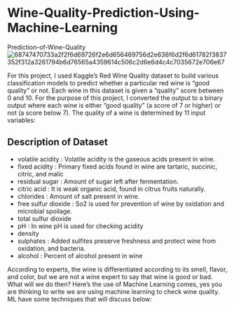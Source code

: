 # Wine-Quality-Prediction-Using-Machine-Learning
Prediction-of-Wine-Quality
![68747470733a2f2f6d69726f2e6d656469756d2e636f6d2f6d61782f3837352f312a3261794b6d76565a4359614c506c2d6e6d4c4c7035672e706e67](https://github.com/YAMUNAVV/Wine-Quality-Prediction-Using-Machine-Learning/assets/124666569/dfda249b-ffa2-4d44-93e5-43a20791a1b2)

For this project, I used Kaggle’s Red Wine Quality dataset to build various classification models to predict whether a particular red wine is “good quality” or not. Each wine in this dataset is given a “quality” score between 0 and 10. For the purpose of this project, I converted the output to a binary output where each wine is either “good quality” (a score of 7 or higher) or not (a score below 7). The quality of a wine is determined by 11 input variables:

## Description of Dataset

* volatile acidity : Volatile acidity is the gaseous acids present in wine.
* fixed acidity : Primary fixed acids found in wine are tartaric, succinic, citric, and malic
* residual sugar : Amount of sugar left after fermentation.
* citric acid : It is weak organic acid, found in citrus fruits naturally.
* chlorides : Amount of salt present in wine.
* free sulfur dioxide : So2 is used for prevention of wine by oxidation and microbial spoilage.
* total sulfur dioxide
* pH : In wine pH is used for checking acidity
* density
* sulphates : Added sulfites preserve freshness and protect wine from oxidation, and bacteria.
* alcohol : Percent of alcohol present in wine

According to experts, the wine is differentiated according to its smell, flavor, and color, but we are not a wine expert to say that wine is good or bad. What will we do then? Here’s the use of Machine Learning comes, yes you are thinking to write we are using machine learning to check wine quality. ML have some techniques that will discuss below:
  
